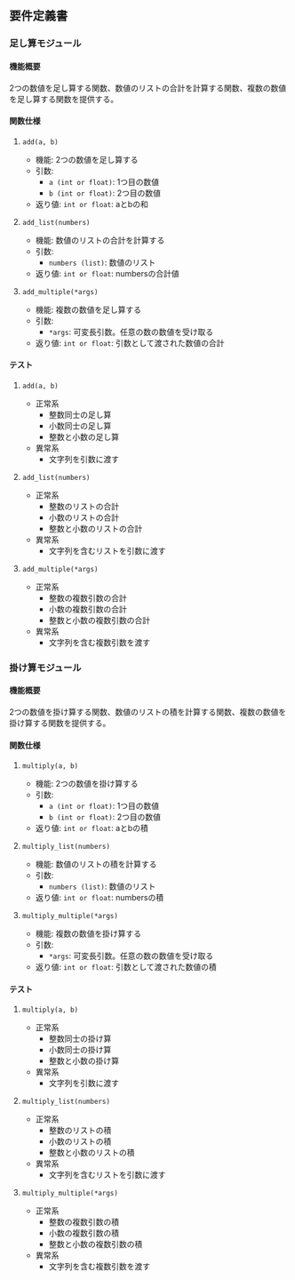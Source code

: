 ## 要件定義書

### 足し算モジュール

#### 機能概要
2つの数値を足し算する関数、数値のリストの合計を計算する関数、複数の数値を足し算する関数を提供する。

#### 関数仕様
1. `add(a, b)`
   - 機能: 2つの数値を足し算する
   - 引数:
     - `a (int or float)`: 1つ目の数値
     - `b (int or float)`: 2つ目の数値
   - 返り値: `int or float`: aとbの和

2. `add_list(numbers)`
   - 機能: 数値のリストの合計を計算する
   - 引数:
     - `numbers (list)`: 数値のリスト
   - 返り値: `int or float`: numbersの合計値

3. `add_multiple(*args)`
   - 機能: 複数の数値を足し算する
   - 引数:
     - `*args`: 可変長引数。任意の数の数値を受け取る
   - 返り値: `int or float`: 引数として渡された数値の合計

#### テスト
1. `add(a, b)`
   - 正常系
     - 整数同士の足し算
     - 小数同士の足し算
     - 整数と小数の足し算
   - 異常系
     - 文字列を引数に渡す

2. `add_list(numbers)`
   - 正常系
     - 整数のリストの合計
     - 小数のリストの合計
     - 整数と小数のリストの合計
   - 異常系
     - 文字列を含むリストを引数に渡す

3. `add_multiple(*args)`
   - 正常系
     - 整数の複数引数の合計
     - 小数の複数引数の合計
     - 整数と小数の複数引数の合計
   - 異常系
     - 文字列を含む複数引数を渡す

### 掛け算モジュール

#### 機能概要
2つの数値を掛け算する関数、数値のリストの積を計算する関数、複数の数値を掛け算する関数を提供する。

#### 関数仕様
1. `multiply(a, b)`
   - 機能: 2つの数値を掛け算する
   - 引数:
     - `a (int or float)`: 1つ目の数値
     - `b (int or float)`: 2つ目の数値
   - 返り値: `int or float`: aとbの積

2. `multiply_list(numbers)`
   - 機能: 数値のリストの積を計算する
   - 引数:
     - `numbers (list)`: 数値のリスト
   - 返り値: `int or float`: numbersの積

3. `multiply_multiple(*args)`
   - 機能: 複数の数値を掛け算する
   - 引数:
     - `*args`: 可変長引数。任意の数の数値を受け取る
   - 返り値: `int or float`: 引数として渡された数値の積

#### テスト
1. `multiply(a, b)`
   - 正常系
     - 整数同士の掛け算
     - 小数同士の掛け算
     - 整数と小数の掛け算
   - 異常系
     - 文字列を引数に渡す

2. `multiply_list(numbers)`
   - 正常系
     - 整数のリストの積
     - 小数のリストの積
     - 整数と小数のリストの積
   - 異常系
     - 文字列を含むリストを引数に渡す

3. `multiply_multiple(*args)`
   - 正常系
     - 整数の複数引数の積
     - 小数の複数引数の積
     - 整数と小数の複数引数の積
   - 異常系
     - 文字列を含む複数引数を渡す